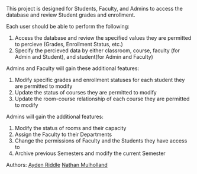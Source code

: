 This project is designed for Students, Faculty, and Admins to access the database and review Student grades and enrollment.

Each user should be able to perform the following:
1. Access the database and review the specified values they are permitted to percieve (Grades, Enrollment Status, etc.)
2. Specify the percieved data by either classroom, course, faculty (for Admin and Student), and student(for Admin and Faculty)

Admins and Faculty will gain these additional features:
1. Modify specific grades and enrollment statuses for each student they are permitted to modify
2. Update the status of courses they are permitted to modify
3. Update the room-course relationship of each course they are permitted to modify

Admins will gain the additional features:
1. Modify the status of rooms and their capacity
2. Assign the Faculty to their Departments
3. Change the permissions of Faculty and the Students they have access to
4. Archive previous Semesters and modify the current Semester

Authors:
[Ayden Riddle](https://www.github.com/ayridd03)
[Nathan Mulholland](https://github.com/Beast1692)

